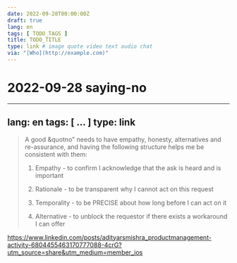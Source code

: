 ```yaml
---
date: 2022-09-28T00:00:00Z
draft: true
lang: en
tags: [ TODO_TAGS ]
title: TODO_TITLE
type: link # image quote video text audio chat
via: "[Who](http://example.com)"
---
```

# 2022-09-28 saying-no




---
lang: en
tags: [ ... ]
type: link
---


> A good &quotno" needs to have empathy, honesty, alternatives and re-assurance, and having the following structure helps me be consistent with them:
>
> 1. Empathy - to confirm I acknowledge that the ask is heard and is important
>
> 2. Rationale - to be transparent why I cannot act on this request
>
> 3. Temporality - to be PRECISE about how long before I can act on it
>
> 4. Alternative - to unblock the requestor if there exists a workaround I can offer


<https://www.linkedin.com/posts/adityarsmishra_productmanagement-activity-6804455463170777088-4crG?utm_source=share&utm_medium=member_ios>

